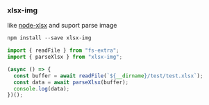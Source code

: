### xlsx-img
like [node-xlsx](https://github.com/mgcrea/node-xlsx) and suport parse image
```typescript
npm install --save xlsx-img
```
```typescript
import { readFile } from "fs-extra";
import { parseXlsx } from "xlsx-img";

(async () => {
  const buffer = await readFile(`${__dirname}/test/test.xlsx`);
  const data = await parseXlsx(buffer);
  console.log(data);
})();
```
